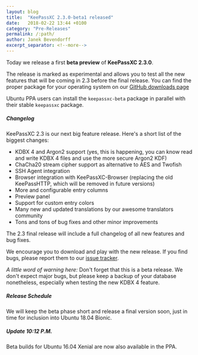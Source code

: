 ```yaml
---
layout: blog
title:  "KeePassXC 2.3.0-beta1 released"
date:   2018-02-22 13:44 +0100
category: "Pre-Releases"
permalink: /:path/
author: Janek Bevendorff
excerpt_separator: <!--more-->
---
```


<div class="blog-teaser-img">
<object type="image/svg+xml" data="{{ site.baseurl }}/images/keepassxc-logo.svg" alt="KeePassXC logo"></object>
</div>

Today we release a first **beta preview** of **KeePassXC 2.3.0**.

The release is marked as experimental and allows you to test all the new features
that will be coming in 2.3 before the final release. You can find the proper package
for your operating system on our
[GitHub downloads page](https://github.com/keepassxreboot/keepassxc/releases/tag/2.3.0-beta1)

Ubuntu PPA users can install the `keepassxc-beta` package in parallel with their stable
`keepassxc` package.

<!--more-->

<h5 id="changelog" style="clear:both">Changelog</h5>

KeePassXC 2.3 is our next big feature release. Here's a short list of the biggest
changes:

- KDBX 4 and Argon2 support (yes, this is happening, you can know read and write
KDBX 4 files and use the more secure Argon2 KDF)
- ChaCha20 stream cipher support as alternative to AES and Twofish
- SSH Agent integration
- Browser integration with KeePassXC-Browser (replacing the old KeePassHTTP, which will
be removed in future versions)
- More and configurable entry columns
- Preview panel
- Support for custom entry colors
- Many new and updated translations by our awesome translators community
- Tons and tons of bug fixes and other minor improvements

The 2.3 final release will include a full changelog of all new features and bug fixes.

We encourage you to download and play with the new release. If you find bugs, please
 report them to our [issue tracker](https://github.com/keepassxreboot/keepassxc/issues).
 
 *A little word of warning here:* Don't forget that this is a beta release. We don't expect
 major bugs, but please keep a backup of your database nonetheless, especially when
 testing the new KDBX 4 feature.
 
##### Release Schedule
 
 We will keep the beta phase short and release a final version soon, just in time for
 inclusion into Ubuntu 18.04 Bionic.

##### Update 10:12 P.M.

Beta builds for Ubuntu 16.04 Xenial are now also available in the PPA.
